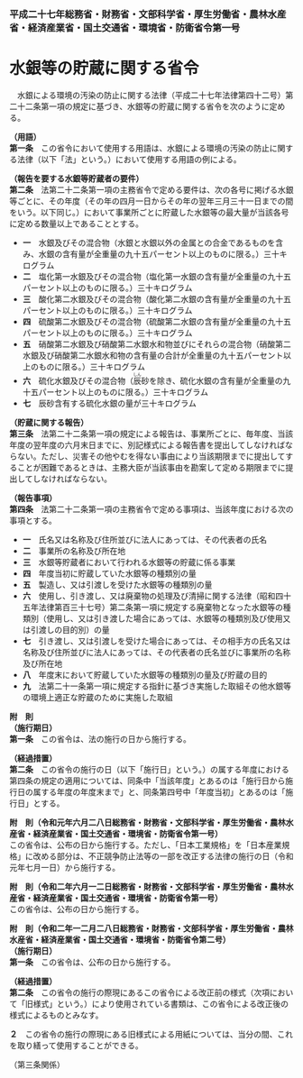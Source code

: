 ### 平成二十七年総務省・財務省・文部科学省・厚生労働省・農林水産省・経済産業省・国土交通省・環境省・防衛省令第一号  
# 水銀等の貯蔵に関する省令  
　水銀による環境の汚染の防止に関する法律（平成二十七年法律第四十二号）第二十二条第一項の規定に基づき、水銀等の貯蔵に関する省令を次のように定める。  
  
**（用語）**  
**第一条**　この省令において使用する用語は、水銀による環境の汚染の防止に関する法律（以下「法」という。）において使用する用語の例による。  
  
**（報告を要する水銀等貯蔵者の要件）**  
**第二条**　法第二十二条第一項の主務省令で定める要件は、次の各号に掲げる水銀等ごとに、その年度（その年の四月一日からその年の翌年三月三十一日までの間をいう。以下同じ。）において事業所ごとに貯蔵した水銀等の最大量が当該各号に定める数量以上であることとする。  
* **一**　水銀及びその混合物（水銀と水銀以外の金属との合金であるものを含み、水銀の含有量が全重量の九十五パーセント以上のものに限る。）三十キログラム  
* **二**　塩化第一水銀及びその混合物（塩化第一水銀の含有量が全重量の九十五パーセント以上のものに限る。）三十キログラム  
* **三**　酸化第二水銀及びその混合物（酸化第二水銀の含有量が全重量の九十五パーセント以上のものに限る。）三十キログラム  
* **四**　硫酸第二水銀及びその混合物（硫酸第二水銀の含有量が全重量の九十五パーセント以上のものに限る。）三十キログラム  
* **五**　硝酸第二水銀及び硝酸第二水銀水和物並びにそれらの混合物（硝酸第二水銀及び硝酸第二水銀水和物の含有量の合計が全重量の九十五パーセント以上のものに限る。）三十キログラム  
* **六**　硫化水銀及びその混合物（<ruby>辰<rt>しん</rt></ruby>砂を除き、硫化水銀の含有量が全重量の九十五パーセント以上のものに限る。）三十キログラム  
* **七**　辰砂含有する硫化水銀の量が三十キログラム  
  
**（貯蔵に関する報告）**  
**第三条**　法第二十二条第一項の規定による報告は、事業所ごとに、毎年度、当該年度の翌年度の六月末日までに、別記様式による報告書を提出してしなければならない。ただし、災害その他やむを得ない事由により当該期限までに提出してすることが困難であるときは、主務大臣が当該事由を勘案して定める期限までに提出してしなければならない。  
  
**（報告事項）**  
**第四条**　法第二十二条第一項の主務省令で定める事項は、当該年度における次の事項とする。  
* **一**　氏名又は名称及び住所並びに法人にあっては、その代表者の氏名  
* **二**　事業所の名称及び所在地  
* **三**　水銀等貯蔵者において行われる水銀等の貯蔵に係る事業  
* **四**　年度当初に貯蔵していた水銀等の種類別の量  
* **五**　製造し、又は引渡しを受けた水銀等の種類別の量  
* **六**　使用し、引き渡し、又は廃棄物の処理及び清掃に関する法律（昭和四十五年法律第百三十七号）第二条第一項に規定する廃棄物となった水銀等の種類別（使用し、又は引き渡した場合にあっては、水銀等の種類別及び使用又は引渡しの目的別）の量  
* **七**　引き渡し、又は引渡しを受けた場合にあっては、その相手方の氏名又は名称及び住所並びに法人にあっては、その代表者の氏名並びに事業所の名称及び所在地  
* **八**　年度末において貯蔵していた水銀等の種類別の量及び貯蔵の目的  
* **九**　法第二十一条第一項に規定する指針に基づき実施した取組その他水銀等の環境上適正な貯蔵のために実施した取組  
  
**附　則**  
**（施行期日）**  
**第一条**　この省令は、法の施行の日から施行する。  
  
**（経過措置）**  
**第二条**　この省令の施行の日（以下「施行日」という。）の属する年度における第四条の規定の適用については、同条中「当該年度」とあるのは「施行日から施行日の属する年度の年度末まで」と、同条第四号中「年度当初」とあるのは「施行日」とする。  
  
**附　則（令和元年六月二八日総務省・財務省・文部科学省・厚生労働省・農林水産省・経済産業省・国土交通省・環境省・防衛省令第一号）**  
この省令は、公布の日から施行する。ただし、「日本工業規格」を「日本産業規格」に改める部分は、不正競争防止法等の一部を改正する法律の施行の日（令和元年七月一日）から施行する。  
  
**附　則（令和二年六月一二日総務省・財務省・文部科学省・厚生労働省・農林水産省・経済産業省・国土交通省・環境省・防衛省令第一号）**  
この省令は、公布の日から施行する。  
  
**附　則（令和二年一二月二八日総務省・財務省・文部科学省・厚生労働省・農林水産省・経済産業省・国土交通省・環境省・防衛省令第二号）**  
**（施行期日）**  
**第一条**　この省令は、公布の日から施行する。  
  
**（経過措置）**  
**第二条**　この省令の施行の際現にあるこの省令による改正前の様式（次項において「旧様式」という。）により使用されている書類は、この省令による改正後の様式によるものとみなす。  
  
**２**　この省令の施行の際現にある旧様式による用紙については、当分の間、これを取り繕って使用することができる。  
  
（第三条関係）  

          
        